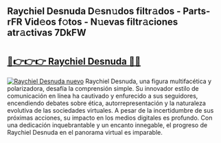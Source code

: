 ## Raychiel Desnuda D𝚎sn𝚞dos filtr𝚊dos - Parts-rFR Vid𝚎os f𝚘tos - N𝚞evas filtr𝚊ciones atr𝚊ctivas 7DkFW

# <h2><a href="http://mb0o7b7.tromn.icu/?c=Raychiel+Desnuda">🔗👉👉👉 Raychiel Desnuda 🔗🔗</a></h2>

[![Raychiel Desnuda nuevo](https://i.imgur.com/pEAQMta.gif)](http://mb0o7b7.tromn.icu/?c=Raychiel+Desnuda)
Raychiel Desnuda, una figura multifacética y polarizadora, desafía la comprensión simple. Su innovador estilo de comunicación en línea ha cautivado y enfurecido a sus seguidores, encendiendo debates sobre ética, autorrepresentación y la naturaleza evolutiva de las sociedades virtuales. A pesar de la incertidumbre de sus próximas acciones, su impacto en los medios digitales es profundo. Con una dedicación inquebrantable y un encanto innegable, el progreso de Raychiel Desnuda en el panorama virtual es imparable.
